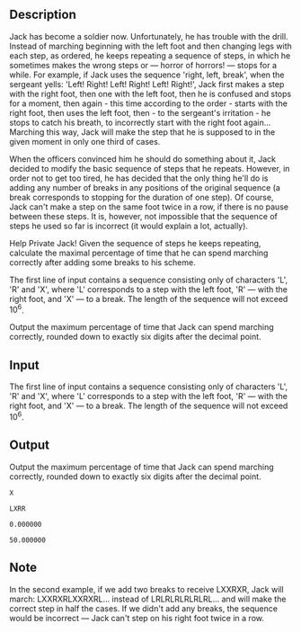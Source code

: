 ## Description

<div><p>Jack has become a soldier now. Unfortunately, he has trouble with the drill. Instead of marching beginning with the left foot and then changing legs with each step, as ordered, he keeps repeating a sequence of steps, in which he sometimes makes the wrong steps or — horror of horrors! — stops for a while. For example, if Jack uses the sequence 'right, left, break', when the sergeant yells: 'Left! Right! Left! Right! Left! Right!', Jack first makes a step with the right foot, then one with the left foot, then he is confused and stops for a moment, then again - this time according to the order - starts with the right foot, then uses the left foot, then - to the sergeant's irritation - he stops to catch his breath, to incorrectly start with the right foot again... Marching this way, Jack will make the step that he is supposed to in the given moment in only one third of cases.</p><p>When the officers convinced him he should do something about it, Jack decided to modify the basic sequence of steps that he repeats. However, in order not to get too tired, he has decided that the only thing he'll do is adding any number of breaks in any positions of the original sequence (a break corresponds to stopping for the duration of one step). Of course, Jack can't make a step on the same foot twice in a row, if there is no pause between these steps. It is, however, not impossible that the sequence of steps he used so far is incorrect (it would explain a lot, actually).</p><p>Help Private Jack! Given the sequence of steps he keeps repeating, calculate the maximal percentage of time that he can spend marching correctly after adding some breaks to his scheme.</p></div><div class="input-specification"><p>The first line of input contains a sequence consisting only of characters '<span class="tex-font-style-tt">L</span>', '<span class="tex-font-style-tt">R</span>' and '<span class="tex-font-style-tt">X</span>', where '<span class="tex-font-style-tt">L</span>' corresponds to a step with the left foot, '<span class="tex-font-style-tt">R</span>' — with the right foot, and '<span class="tex-font-style-tt">X</span>' — to a break. The length of the sequence will not exceed <span class="tex-span">10<sup class="upper-index">6</sup></span>.</p></div><div class="output-specification"><p>Output the maximum percentage of time that Jack can spend marching correctly, <span class="tex-font-style-bf">rounded down to exactly six digits after the decimal point</span>.</p></div>

## Input

<p>The first line of input contains a sequence consisting only of characters '<span class="tex-font-style-tt">L</span>', '<span class="tex-font-style-tt">R</span>' and '<span class="tex-font-style-tt">X</span>', where '<span class="tex-font-style-tt">L</span>' corresponds to a step with the left foot, '<span class="tex-font-style-tt">R</span>' — with the right foot, and '<span class="tex-font-style-tt">X</span>' — to a break. The length of the sequence will not exceed <span class="tex-span">10<sup class="upper-index">6</sup></span>.</p>

## Output

<p>Output the maximum percentage of time that Jack can spend marching correctly, <span class="tex-font-style-bf">rounded down to exactly six digits after the decimal point</span>.</p>





```input1
X

```




```input2
LXRR

```




```output1
0.000000

```




```output2
50.000000

```



## Note

<p>In the second example, if we add two breaks to receive <span class="tex-font-style-tt">LXXRXR</span>, Jack will march: <span class="tex-font-style-tt">LXXRXRLXXRXRL</span>... instead of <span class="tex-font-style-tt">LRLRLRLRLRLRL</span>... and will make the correct step in half the cases. If we didn't add any breaks, the sequence would be incorrect — Jack can't step on his right foot twice in a row.</p>
